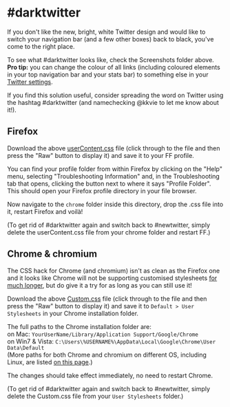 # #darktwitter

If you don't like the new, bright, white Twitter design and would like to switch your navigation bar (and a few other boxes) back to black, you've come to the right place.

To see what #darktwitter looks like, check the Screenshots folder above. **Pro tip:** you can change the colour of all links (including coloured elements in your top navigation bar and your stats bar) to something else in your [Twitter settings](https://twitter.com/settings/design).

If you find this solution useful, consider spreading the word on Twitter using the hashtag #darktwitter (and namechecking @kkvie to let me know about it!).


## Firefox
Download the above [userContent.css](userContent.css) file (click through to the file and then press the "Raw" button to display it) and save it to your FF profile. 

You can find your profile folder from within Firefox by clicking on the "Help" menu, selecting "Troubleshooting Information" and, in the Troubleshooting tab that opens, clicking the button next to where it says "Profile Folder". This should open your Firefox profile directory in your file browser.

Now navigate to the `chrome` folder inside this directory, drop the .css file into it, restart Firefox and voilà!

(To get rid of #darktwitter again and switch back to #newtwitter, simply delete the userContent.css file from your chrome folder and restart FF.)

## Chrome & chromium
The CSS hack for Chrome (and chromium) isn't as clean as the Firefox one and it looks like Chrome will not be supporting customised stylesheets [for much longer](http://code.google.com/p/chromium/issues/detail?id=53596), but do give it a try for as long as you can still use it!

Download the above [Custom.css](Custom.css) file (click through to the file and then press the "Raw" button to display it) and save it to `Default > User Stylesheets` in your Chrome installation folder.

The full paths to the Chrome installation folder are:<br>
on Mac: `YourUserName/Library/Application Support/Google/Chrome`<br>
on Win7 & Vista: `C:\Users\%USERNAME%\AppData\Local\Google\Chrome\User Data\Default`<br>
(More paths for both Chrome and chromium on different OS, including Linux, are listed [on this page](http://www.chromium.org/user-experience/user-data-directory).)

The changes should take effect immediately, no need to restart Chrome.

(To get rid of #darktwitter again and switch back to #newtwitter, simply delete the Custom.css file from your `User Stylesheets` folder.)

